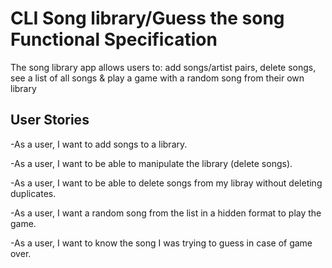 # CLI Song library/Guess the song Functional Specification
The song library app allows users to: add songs/artist pairs, delete songs, see a list of all songs & play a game with a random song from their own library

## User Stories

-As a user, I want to add songs to a library.

-As a user, I want to be able to manipulate the library (delete songs).

-As a user, I want to be able to delete songs from my libray without deleting duplicates.

-As a user, I want a random song from the list in a hidden format to play the game.

-As a user, I want to know the song I was trying to guess in case of game over.
